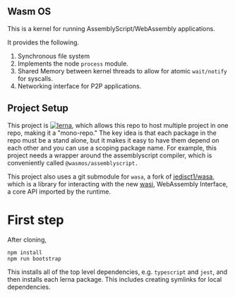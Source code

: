 ## Wasm OS

This is a kernel for running AssemblyScript/WebAssembly applications.

It provides the following.

1. Synchronous file system
1. Implements the node `process` module.
1. Shared Memory between kernel threads to allow for atomic `wait/notify` for syscalls.
1. Networking interface for P2P applications.

## Project Setup

This project is [![lerna](https://img.shields.io/badge/maintained%20with-lerna-cc00ff.svg)](https://lernajs.io/), which allows this repo to host multiple project in one repo, making it a "mono-repo." The key idea is that each package in the repo must be a stand alone, but it makes it easy to have them depend on each other and you can use a scoping package name. For example, this project needs a wrapper around the assemblyscript compiler, which is conveniently called `@wasmos/assemblyscript.`

This project also uses a git submodule for `wasa`, a fork of [jedisct1/wasa](https://github.com/jedisct1/wasa), which is a library for interacting with the new [wasi](https://hacks.mozilla.org/2019/03/standardizing-wasi-a-webassembly-system-interface/), WebAssembly Interface, a core API imported by the runtime.

# First step

After cloning, 
```
npm install
npm run bootstrap
```

This installs all of the top level dependencies, e.g. `typescript` and `jest`, and then installs each lerna package.  This includes creating symlinks for local dependencies.
